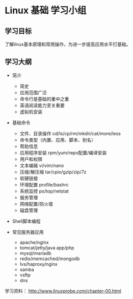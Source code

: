 # Linux 基础 学习小组

## 学习目标

了解linux基本原理和常用操作，为进一步提高应用水平打基础。

## 学习大纲
- 简介
  - 简史
  - 应用范围广泛
  - 命令行是基础的重中之重
  - 英语阅读能力至关重要
  - 虚拟机安装

- 基础命令
  - 文件、目录操作 cd/ls/cp/rm/mkdir/cat/more/less
  - 命令类型（内置、应用、脚本、别名）
  - 帮助信息
  - 应用程序安装 rpm/yum/repo配置/编译安装
  - 用户和权限
  - 文本编辑 vi/vim/nano
  - 压缩/解压缩 tar/cpio/gzip/zip/7z
  - 软硬链接
  - 环境配置 profile/bashrc
  - 系统监控 ps/top/netstat
  - 服务管理
  - 网络配置/防火墙
  - 磁盘管理

- Shell脚本编程

- 常见服务器应用
  - apache/nginx
  - tomcat/jetty/java app/php
  - mysql/mariadb
  - redis/memcached/mongodb
  - lvs/haproxy/nginx
  - samba
  - vsftp
  - dns

学习资料： http://www.linuxprobe.com/chapter-00.html
